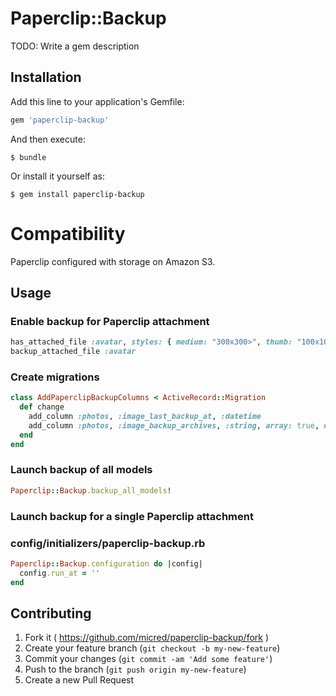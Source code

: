 # Paperclip::Backup

TODO: Write a gem description

## Installation

Add this line to your application's Gemfile:

```ruby
gem 'paperclip-backup'
```

And then execute:

    $ bundle

Or install it yourself as:

    $ gem install paperclip-backup

# Compatibility

Paperclip configured with storage on Amazon S3.


## Usage

### Enable backup for Paperclip attachment
```ruby
has_attached_file :avatar, styles: { medium: "300x300>", thumb: "100x100>" }, default_url: "/images/:style/missing.png"                  
backup_attached_file :avatar
```

### Create migrations
```ruby
class AddPaperclipBackupColumns < ActiveRecord::Migration
  def change
    add_column :photos, :image_last_backup_at, :datetime
    add_column :photos, :image_backup_archives, :string, array: true, default: []
  end
end
```

### Launch backup of all models
```ruby
Paperclip::Backup.backup_all_models!
```

### Launch backup for a single Paperclip attachment


### config/initializers/paperclip-backup.rb

```ruby
Paperclip::Backup.configuration do |config|
  config.run_at = ''
end
```


## Contributing

1. Fork it ( https://github.com/micred/paperclip-backup/fork )
2. Create your feature branch (`git checkout -b my-new-feature`)
3. Commit your changes (`git commit -am 'Add some feature'`)
4. Push to the branch (`git push origin my-new-feature`)
5. Create a new Pull Request
